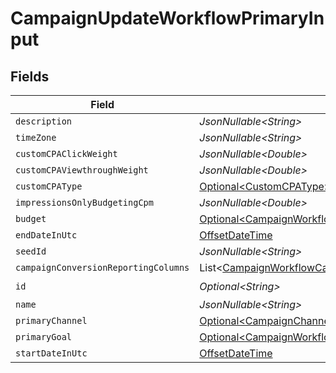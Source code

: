 # CampaignUpdateWorkflowPrimaryInput


## Fields

| Field                                                                                                                                              | Type                                                                                                                                               | Required                                                                                                                                           | Description                                                                                                                                        |
| -------------------------------------------------------------------------------------------------------------------------------------------------- | -------------------------------------------------------------------------------------------------------------------------------------------------- | -------------------------------------------------------------------------------------------------------------------------------------------------- | -------------------------------------------------------------------------------------------------------------------------------------------------- |
| `description`                                                                                                                                      | *JsonNullable\<String>*                                                                                                                            | :heavy_minus_sign:                                                                                                                                 | N/A                                                                                                                                                |
| `timeZone`                                                                                                                                         | *JsonNullable\<String>*                                                                                                                            | :heavy_minus_sign:                                                                                                                                 | N/A                                                                                                                                                |
| `customCPAClickWeight`                                                                                                                             | *JsonNullable\<Double>*                                                                                                                            | :heavy_minus_sign:                                                                                                                                 | N/A                                                                                                                                                |
| `customCPAViewthroughWeight`                                                                                                                       | *JsonNullable\<Double>*                                                                                                                            | :heavy_minus_sign:                                                                                                                                 | N/A                                                                                                                                                |
| `customCPAType`                                                                                                                                    | [Optional\<CustomCPAType>](../../models/components/CustomCPAType.md)                                                                               | :heavy_minus_sign:                                                                                                                                 | N/A                                                                                                                                                |
| `impressionsOnlyBudgetingCpm`                                                                                                                      | *JsonNullable\<Double>*                                                                                                                            | :heavy_minus_sign:                                                                                                                                 | N/A                                                                                                                                                |
| `budget`                                                                                                                                           | [Optional\<CampaignWorkflowBudgetInput>](../../models/components/CampaignWorkflowBudgetInput.md)                                                   | :heavy_minus_sign:                                                                                                                                 | N/A                                                                                                                                                |
| `endDateInUtc`                                                                                                                                     | [OffsetDateTime](https://docs.oracle.com/javase/8/docs/api/java/time/OffsetDateTime.html)                                                          | :heavy_minus_sign:                                                                                                                                 | N/A                                                                                                                                                |
| `seedId`                                                                                                                                           | *JsonNullable\<String>*                                                                                                                            | :heavy_minus_sign:                                                                                                                                 | N/A                                                                                                                                                |
| `campaignConversionReportingColumns`                                                                                                               | List\<[CampaignWorkflowCampaignConversionReportingColumnInput](../../models/components/CampaignWorkflowCampaignConversionReportingColumnInput.md)> | :heavy_minus_sign:                                                                                                                                 | N/A                                                                                                                                                |
| `id`                                                                                                                                               | *Optional\<String>*                                                                                                                                | :heavy_check_mark:                                                                                                                                 | N/A                                                                                                                                                |
| `name`                                                                                                                                             | *JsonNullable\<String>*                                                                                                                            | :heavy_minus_sign:                                                                                                                                 | N/A                                                                                                                                                |
| `primaryChannel`                                                                                                                                   | [Optional\<CampaignChannelType>](../../models/components/CampaignChannelType.md)                                                                   | :heavy_minus_sign:                                                                                                                                 | N/A                                                                                                                                                |
| `primaryGoal`                                                                                                                                      | [Optional\<CampaignWorkflowROIGoalInput>](../../models/components/CampaignWorkflowROIGoalInput.md)                                                 | :heavy_minus_sign:                                                                                                                                 | N/A                                                                                                                                                |
| `startDateInUtc`                                                                                                                                   | [OffsetDateTime](https://docs.oracle.com/javase/8/docs/api/java/time/OffsetDateTime.html)                                                          | :heavy_minus_sign:                                                                                                                                 | N/A                                                                                                                                                |